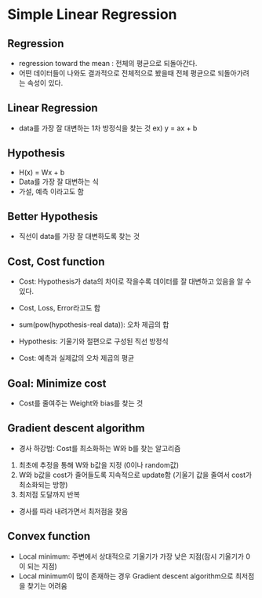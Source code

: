 # Simple Linear Regression

## Regression

- regression toward the mean : 전체의 평균으로 되돌아간다.
- 어떤 데이터들이 나와도 결과적으로 전체적으로 봤을때 전체 평균으로 되돌아가려는 속성이 있다.

## Linear Regression

- data를 가장 잘 대변하는 1차 방정식을 찾는 것
ex) y = ax + b

## Hypothesis

- H(x) = Wx + b
- Data를 가장 잘 대변하는 식
- 가설, 예측 이라고도 함

## Better Hypothesis

- 직선이 data를 가장 잘 대변하도록 찾는 것

## Cost, Cost function

- Cost: Hypothesis가 data의 차이로 작을수록 데이터를 잘 대변하고 있음을 알 수 있다.
- Cost, Loss, Error라고도 함

- sum(pow(hypothesis-real data)): 오차 제곱의 합
- Hypothesis: 기울기와 절편으로 구성된 직선 방정식
- Cost: 예측과 실제값의 오차 제곱의 평균

## Goal: Minimize cost

- Cost를 줄여주는 Weight와 bias를 찾는 것

## Gradient descent algorithm

- 경사 하강법: Cost를 최소화하는 W와 b를 찾는 알고리즘
1. 최초에 추정을 통해 W와 b값을 지정 (0이나 random값)
2. W와 b값을 cost가 줄어들도록 지속적으로 update함 (기울기 값을 줄여서 cost가 최소화되는 방향)
3. 최저점 도달까지 반복

- 경사를 따라 내려가면서 최저점을 찾음

## Convex function

- Local minimum: 주변에서 상대적으로 기울기가 가장 낮은 지점(잠시 기울기가 0 이 되는 지점)
- Local minimum이 많이 존재하는 경우 Gradient descent algorithm으로 최저점을 찾기는 어려움
